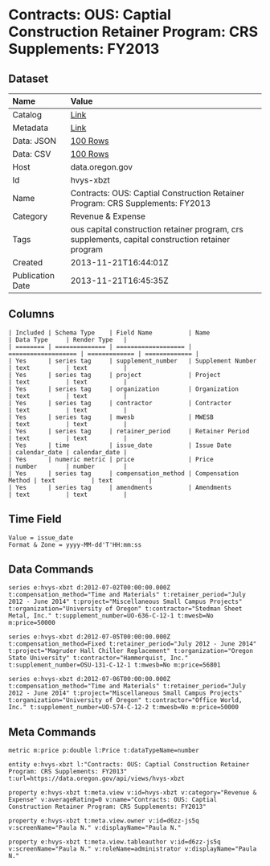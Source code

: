 # Contracts: OUS: Captial Construction Retainer Program: CRS Supplements: FY2013

## Dataset

| Name | Value |
| :--- | :---- |
| Catalog | [Link](https://catalog.data.gov/dataset/contracts-ous-captial-construction-retainer-program-crs-supplements-fy2013-aa4c2) |
| Metadata | [Link](https://data.oregon.gov/api/views/hvys-xbzt) |
| Data: JSON | [100 Rows](https://data.oregon.gov/api/views/hvys-xbzt/rows.json?max_rows=100) |
| Data: CSV | [100 Rows](https://data.oregon.gov/api/views/hvys-xbzt/rows.csv?max_rows=100) |
| Host | data.oregon.gov |
| Id | hvys-xbzt |
| Name | Contracts: OUS: Captial Construction Retainer Program: CRS Supplements: FY2013 |
| Category | Revenue & Expense |
| Tags | ous capital construction retainer program, crs supplements, capital construction retainer program |
| Created | 2013-11-21T16:44:01Z |
| Publication Date | 2013-11-21T16:45:35Z |

## Columns

```ls
| Included | Schema Type    | Field Name          | Name                | Data Type     | Render Type   |
| ======== | ============== | =================== | =================== | ============= | ============= |
| Yes      | series tag     | supplement_number   | Supplement Number   | text          | text          |
| Yes      | series tag     | project             | Project             | text          | text          |
| Yes      | series tag     | organization        | Organization        | text          | text          |
| Yes      | series tag     | contractor          | Contractor          | text          | text          |
| Yes      | series tag     | mwesb               | MWESB               | text          | text          |
| Yes      | series tag     | retainer_period     | Retainer Period     | text          | text          |
| Yes      | time           | issue_date          | Issue Date          | calendar_date | calendar_date |
| Yes      | numeric metric | price               | Price               | number        | number        |
| Yes      | series tag     | compensation_method | Compensation Method | text          | text          |
| Yes      | series tag     | amendments          | Amendments          | text          | text          |
```

## Time Field

```ls
Value = issue_date
Format & Zone = yyyy-MM-dd'T'HH:mm:ss
```

## Data Commands

```ls
series e:hvys-xbzt d:2012-07-02T00:00:00.000Z t:compensation_method="Time and Materials" t:retainer_period="July 2012 - June 2014" t:project="Miscellaneous Small Campus Projects" t:organization="University of Oregon" t:contractor="Stedman Sheet Metal, Inc." t:supplement_number=UO-636-C-12-1 t:mwesb=No m:price=50000

series e:hvys-xbzt d:2012-07-05T00:00:00.000Z t:compensation_method=Fixed t:retainer_period="July 2012 - June 2014" t:project="Magruder Hall Chiller Replacement" t:organization="Oregon State University" t:contractor="Hammerquist, Inc." t:supplement_number=OSU-131-C-12-1 t:mwesb=No m:price=56801

series e:hvys-xbzt d:2012-07-06T00:00:00.000Z t:compensation_method="Time and Materials" t:retainer_period="July 2012 - June 2014" t:project="Miscellaneous Small Campus Projects" t:organization="University of Oregon" t:contractor="Office World, Inc." t:supplement_number=UO-574-C-12-2 t:mwesb=No m:price=50000
```

## Meta Commands

```ls
metric m:price p:double l:Price t:dataTypeName=number

entity e:hvys-xbzt l:"Contracts: OUS: Captial Construction Retainer Program: CRS Supplements: FY2013" t:url=https://data.oregon.gov/api/views/hvys-xbzt

property e:hvys-xbzt t:meta.view v:id=hvys-xbzt v:category="Revenue & Expense" v:averageRating=0 v:name="Contracts: OUS: Captial Construction Retainer Program: CRS Supplements: FY2013"

property e:hvys-xbzt t:meta.view.owner v:id=d6zz-js5q v:screenName="Paula N." v:displayName="Paula N."

property e:hvys-xbzt t:meta.view.tableauthor v:id=d6zz-js5q v:screenName="Paula N." v:roleName=administrator v:displayName="Paula N."
```